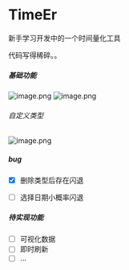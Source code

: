 # TimeEr
新手学习开发中的一个时间量化工具



代码写得稀碎。。

##### 基础功能

![image.png](https://i.loli.net/2021/03/14/Gm6wL1X58UDrczd.png)
![image.png](https://i.loli.net/2021/03/14/7NIH8xfV1jh3vR4.png)


###### 自定义类型

![image.png](https://i.loli.net/2021/03/14/gSmDOkc8TwPe79U.png)

##### bug

- [x] 删除类型后存在闪退
- [ ] 选择日期小概率闪退



##### 待实现功能

- [ ] 可视化数据
- [ ] 即时刷新
- [ ] ...
